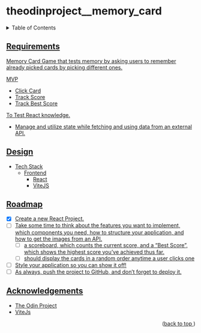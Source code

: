 # theodinproject__memory_card
<a name="readme-top"></a>
<details>
    <summary>Table of Contents</summary>
    <ol>
        <li><a href="#requirements">Requirements</a></li>
        <li><a href="#design">Design</li>
        <li><a href="#roadmap">Roadmap</li>
        <li><a href="#acknowledgements">Acknowledgements</li>
    </ol>
</details>

## Requirements

Memory Card Game that tests memory by asking users to remember already picked cards by picking different ones.

MVP
- Click Card
- Track Score
- Track Best Score

To Test React knowledge.
- Manage and utilize state while fetching and using data from an external API.

## Design
* Tech Stack
    * Frontend
        * React
        * ViteJS

## Roadmap
- [x] Create a new React Project.
- [ ] Take some time to think about the features you want to implement, which components you need, how to structure your application, and how to get the images from an API.
    - [ ] a scoreboard, which counts the current score, and a “Best Score”, which shows the highest score you’ve achieved thus far.
    - [ ] should display the cards in a random order anytime a user clicks one
- [ ] Style your application so you can show it off!
- [ ] As always, push the project to GitHub, and don’t forget to deploy it.

## Acknowledgements
* [The Odin Project](https://www.theodinproject.com/)
* [ViteJs](https://vitejs.dev)
<p align="right">(<a href="#readme-top">back to top </a>)</p>